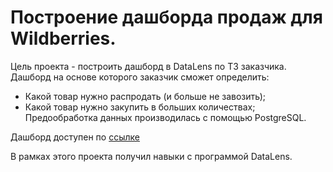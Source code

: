 # Построение дашборда продаж для Wildberries.

Цель проекта - построить дашборд в DataLens по ТЗ заказчика.
Дашборд на основе которого заказчик сможет определить:
* Какой товар нужно распродать (и больше не завозить);
* Какой товар нужно закупить в больших количествах;
Предообработка данных производилась с помощью PostgreSQL.

Дашборд доступен по [ссылке](https://datalens.yandex.ru/svvwffj6pid8i-wb-stocks)

В рамках этого проекта получил навыки с программой DataLens.


